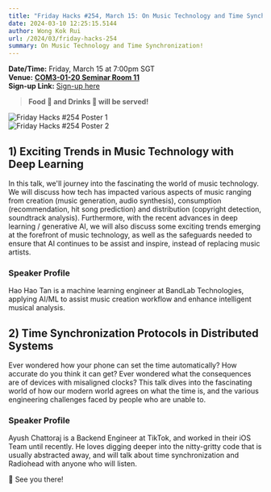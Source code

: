 ```yaml
---
title: "Friday Hacks #254, March 15: On Music Technology and Time Synchronization"
date: 2024-03-10 12:25:15.5144
author: Wong Kok Rui
url: /2024/03/friday-hacks-254
summary: On Music Technology and Time Synchronization!
---
```


**Date/Time:** Friday, March 15 at 7:00pm SGT<br />
**Venue:** [**COM3-01-20 Seminar Room 11**](https://maps.app.goo.gl/ZLYgaKX8dL4uJjFc7)<br />
**Sign-up Link:** [Sign-up here](https://hckr.cc/fh-254-signup)<br />

> **Food 🍕 and Drinks 🧋 will be served!**

<img src="/img/2024/fh/254-1.jpg" alt="Friday Hacks #254 Poster 1" /><br />
<img src="/img/2024/fh/254-2.jpg" alt="Friday Hacks #254 Poster 2" /><br />

## 1) Exciting Trends in Music Technology with Deep Learning

In this talk, we'll journey into the fascinating the world of music technology. We will discuss how tech has impacted various aspects of music ranging from creation (music generation, audio synthesis), consumption (recommendation, hit song prediction) and distribution (copyright detection, soundtrack analysis). Furthermore, with the recent advances in deep learning / generative AI, we will also discuss some exciting trends emerging at the forefront of music technology, as well as the safeguards needed to ensure that AI continues to be assist and inspire, instead of replacing music artists.

### Speaker Profile

Hao Hao Tan is a machine learning engineer at BandLab Technologies, applying AI/ML to assist music creation workflow and enhance intelligent musical analysis.

## 2) Time Synchronization Protocols in Distributed Systems

Ever wondered how your phone can set the time automatically? How accurate do you think it can get? Ever wondered what the consequences are of devices with misaligned clocks? This talk dives into the fascinating world of how our modern world agrees on what the time is, and the various engineering challenges faced by people who are unable to.

### Speaker Profile

Ayush Chattoraj is a Backend Engineer at TikTok, and worked in their iOS Team until recently. He loves digging deeper into the nitty-gritty code that is usually abstracted away, and will talk about time synchronization and Radiohead with anyone who will listen.

👋 See you there!

